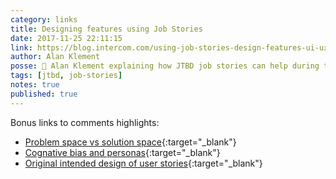 ```yaml
---
category: links
title: Designing features using Job Stories
date: 2017-11-25 22:11:15
link: https://blog.intercom.com/using-job-stories-design-features-ui-ux/
author: Alan Klement
posse: 🔗 Alan Klement explaining how JTBD job stories can help during the feature design phase. Bonus links to comments highlights!
tags: [jtbd, job-stories]
notes: true
published: true
---
```


Bonus links to comments highlights:

* [Problem space vs solution space](https://blog.intercom.com/using-job-stories-design-features-ui-ux/#comment-2032438850){:target="_blank"}
* [Cognative bias and personas](https://blog.intercom.com/using-job-stories-design-features-ui-ux/#comment-2022626819){:target="_blank"}
* [Original intended design of user stories](https://blog.intercom.com/using-job-stories-design-features-ui-ux/#comment-1736634294){:target="_blank"}
